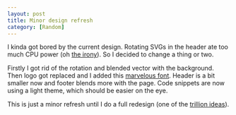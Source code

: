 ```yaml
---
layout: post
title: Minor design refresh
category: [Random]
---
```


I kinda got bored by the current design.
Rotating SVGs in the header ate too much CPU power (oh [the irony](/what-is-the-point/)).
So I decided to change a thing or two.

Firstly I got rid of the rotation and blended vector with the background.
Then logo got replaced and I added this [marvelous font](https://www.readvisions.com/marvin#get-the-font).
Header is a bit smaller now and footer blends more with the page.
Code snippets are now using a light theme, which should be easier on the eye.

This is just a minor refresh until I do a full redesign (one of the [trillion ideas](/trillion-ideas/)).
